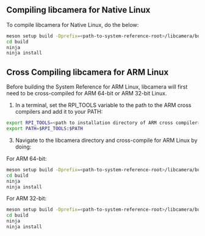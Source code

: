 ## Compiling libcamera for Native Linux
To compile libcamera for Native Linux, do the below:
```bash
meson setup build -Dprefix=<path-to-system-reference-root>/libcamera/build/
cd build
ninja
ninja install
```

## Cross Compiling libcamera for ARM Linux

Before building the System Reference for ARM Linux, libcamera will first need to be cross-compiled for ARM 64-bit or ARM 32-bit Linux.

1. In a terminal, set the RPI_TOOLS variable to the path to the ARM cross compilers and add it to your PATH:
```bash
export RPI_TOOLS=<path to installation directory of ARM cross compiler>
export PATH=$RPI_TOOLS:$PATH
```

3. Navigate to the libcamera directory and cross-compile for ARM Linux by doing:

For ARM 64-bit:
```bash
meson setup build -Dprefix=<path-to-system-reference-root>/libcamera/build/ -Dpipelines=rpi/vc4 -Dipas=rpi/vc4 --cross-file ../libcamera-aarch64.txt
cd build
ninja
ninja install
```

For ARM 32-bit:
```bash
meson setup build -Dprefix=<path-to-system-reference-root>/libcamera/build/ -Dpipelines=rpi/vc4 -Dipas=rpi/vc4 --cross-file ../libcamera-aarch32.txt
cd build
ninja
ninja install
```
